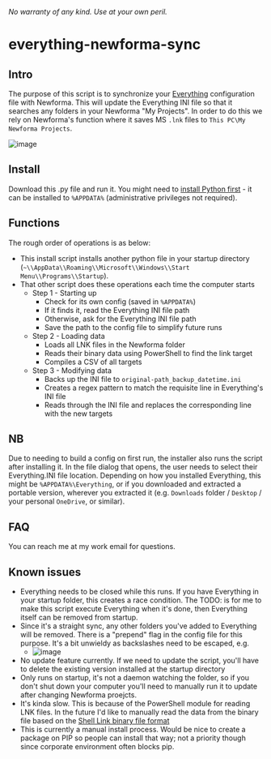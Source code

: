 *No warranty of any kind. Use at your own peril.*

# everything-newforma-sync
## Intro
The purpose of this script is to synchronize your [Everything](https://www.voidtools.com/) configuration file with Newforma. This will update the Everything INI file so that it searches any folders in your Newforma "My Projects". In order to do this we rely on Newforma's function where it saves MS `.lnk` files to `This PC\My Newforma Projects`.

![image](https://github.com/KaiStarkk/everything-newforma-sync/assets/1722064/9bdc3fe2-5794-4d5a-8a89-7797ce578f81)

## Install
Download this .py file and run it.
You might need to [install Python first](https://www.python.org/downloads/) - it can be installed to `%APPDATA%` (administrative privileges not required).

## Functions
The rough order of operations is as below:
- This install script installs another python file in your startup directory (`~\\AppData\\Roaming\\Microsoft\\Windows\\Start Menu\\Programs\\Startup`).
- That other script does these operations each time the computer starts
    - Step 1 - Starting up
        - Check for its own config (saved in `%APPDATA%`)
        - If it finds it, read the Everything INI file path
        - Otherwise, ask for the Everything INI file path
        - Save the path to the config file to simplify future runs
    - Step 2 - Loading data
        - Loads all LNK files in the Newforma folder
        - Reads their binary data using PowerShell to find the link target
        - Compiles a CSV of all targets
    - Step 3 - Modifying data
        - Backs up the INI file to `original-path_backup_datetime.ini` 
        - Creates a regex pattern to match the requisite line in Everything's INI file
        - Reads through the INI file and replaces the corresponding line with the new targets

## NB
Due to needing to build a config on first run, the installer also runs the script after installing it. In the file dialog that opens, the user needs to select their Everything.INI file location. Depending on how you installed Everything, this might be `%APPDATA%\Everything`, or if you downloaded and extracted a portable version, wherever you extracted it (e.g. `Downloads` folder / `Desktop` / your personal `OneDrive`, or similar).

## FAQ
You can reach me at my work email for questions.

## Known issues
- Everything needs to be closed while this runs. If you have Everything in your startup folder, this creates a race condition. The TODO: is for me to make this script execute Everything when it's done, then Everything itself can be removed from startup.
- Since it's a straight sync, any other folders you've added to Everything will be removed. There is a "prepend" flag in the config file for this purpose. It's a bit unwieldy as backslashes need to be escaped, e.g.
    - ![image](https://github.com/KaiStarkk/everything-newforma-sync/assets/1722064/6ed293ee-a230-4c31-8061-9bb3c498b2d1)
- No update feature currently. If we need to update the script, you'll have to delete the existing version installed at the startup directory 
- Only runs on startup, it's not a daemon watching the folder, so if you don't shut down your computer you'll need to manually run it to update after changing Newforma proejcts.
- It's kinda slow. This is because of the PowerShell module for reading LNK files. In the future I'd like to manually read the data from the binary file based on the [Shell Link binary file format](https://learn.microsoft.com/en-us/openspecs/windows_protocols/ms-shllink/16cb4ca1-9339-4d0c-a68d-bf1d6cc0f943)
- This is currently a manual install process. Would be nice to create a package on PIP so people can install that way; not a priority though since corporate environment often blocks pip.
